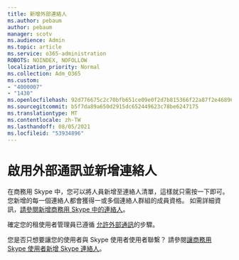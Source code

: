 ```yaml
---
title: 新增外部連絡人
ms.author: pebaum
author: pebaum
manager: scotv
ms.audience: Admin
ms.topic: article
ms.service: o365-administration
ROBOTS: NOINDEX, NOFOLLOW
localization_priority: Normal
ms.collection: Adm_O365
ms.custom:
- "4000007"
- "1430"
ms.openlocfilehash: 92d776675c2c70bfb651ce09e0f2d7b815366f22a87f2e468964fa4971d275f4
ms.sourcegitcommit: b5f7da89a650d2915dc652449623c78be6247175
ms.translationtype: MT
ms.contentlocale: zh-TW
ms.lasthandoff: 08/05/2021
ms.locfileid: "53934896"
---
```

# <a name="enable-external-communications-and-add-contacts"></a>啟用外部通訊並新增連絡人

在商務用 Skype 中，您可以將人員新增至連絡人清單，這樣就只需按一下即可。 您新增的每一個連絡人都會獲得一或多個連絡人群組的成員資格。 如需詳細資訊，[請參閱新增商務用 Skype 中的連絡人](https://support.office.com/article/add-a-contact-in-skype-for-business-89338023-2adf-4f5c-90b6-f8b6f72fadd1)。 

確定您的租使用者管理員已遵循 [允許外部通訊](https://docs.microsoft.com/skypeforbusiness/set-up-skype-for-business-online/allow-users-to-contact-external-skype-for-business-users)的步驟。

您是否只想要讓您的使用者與 Skype 使用者使用者聯繫？ 請參閱[讓商務用 Skype 使用者新增 Skype 連絡人](https://docs.microsoft.com/skypeforbusiness/set-up-skype-for-business-online/let-skype-for-business-users-add-skype-contacts)。 